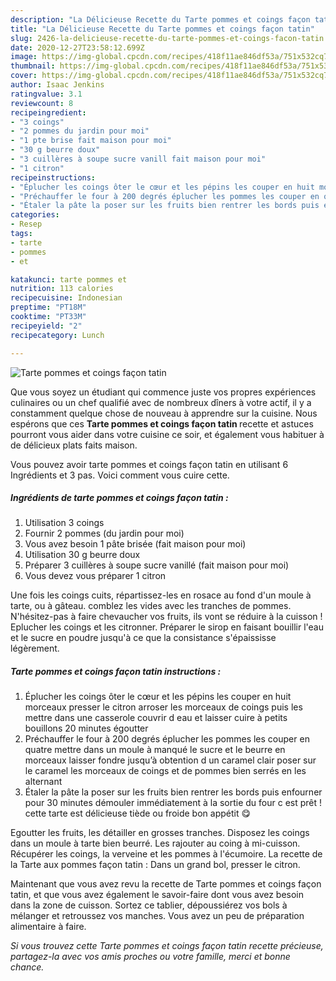 ```yaml
---
description: "La Délicieuse Recette du Tarte pommes et coings façon tatin"
title: "La Délicieuse Recette du Tarte pommes et coings façon tatin"
slug: 2426-la-delicieuse-recette-du-tarte-pommes-et-coings-facon-tatin
date: 2020-12-27T23:58:12.699Z
image: https://img-global.cpcdn.com/recipes/418f11ae846df53a/751x532cq70/tarte-pommes-et-coings-facon-tatin-photo-principale-de-la-recette.jpg
thumbnail: https://img-global.cpcdn.com/recipes/418f11ae846df53a/751x532cq70/tarte-pommes-et-coings-facon-tatin-photo-principale-de-la-recette.jpg
cover: https://img-global.cpcdn.com/recipes/418f11ae846df53a/751x532cq70/tarte-pommes-et-coings-facon-tatin-photo-principale-de-la-recette.jpg
author: Isaac Jenkins
ratingvalue: 3.1
reviewcount: 8
recipeingredient:
- "3 coings"
- "2 pommes du jardin pour moi"
- "1 pte brise fait maison pour moi"
- "30 g beurre doux"
- "3 cuillères à soupe sucre vanill fait maison pour moi"
- "1 citron"
recipeinstructions:
- "Éplucher les coings ôter le cœur et les pépins les couper en huit morceaux presser le citron arroser les morceaux de coings puis les mettre dans une casserole couvrir d eau et laisser cuire à petits bouillons 20 minutes égoutter"
- "Préchauffer le four à 200 degrés éplucher les pommes les couper en quatre mettre dans un moule à manqué le sucre et le beurre en morceaux laisser fondre jusqu’à obtention d un caramel clair poser sur le caramel les morceaux de coings et de pommes bien serrés en les alternant"
- "Étaler la pâte la poser sur les fruits bien rentrer les bords puis enfourner pour 30 minutes démouler immédiatement à la sortie du four c est prêt ! cette tarte est délicieuse tiède ou froide bon appétit 😋"
categories:
- Resep
tags:
- tarte
- pommes
- et

katakunci: tarte pommes et 
nutrition: 113 calories
recipecuisine: Indonesian
preptime: "PT18M"
cooktime: "PT33M"
recipeyield: "2"
recipecategory: Lunch

---
```



![Tarte pommes et coings façon tatin](https://img-global.cpcdn.com/recipes/418f11ae846df53a/751x532cq70/tarte-pommes-et-coings-facon-tatin-photo-principale-de-la-recette.jpg)

Que vous soyez un étudiant qui commence juste vos propres expériences culinaires ou un chef qualifié avec de nombreux dîners à votre actif, il y a constamment quelque chose de nouveau à apprendre sur la cuisine. Nous espérons que ces <strong> Tarte pommes et coings façon tatin </strong> recette et astuces pourront vous aider dans votre cuisine ce soir, et également vous habituer à de délicieux plats faits maison.

<!--inarticleads1-->

Vous pouvez avoir tarte pommes et coings façon tatin en utilisant 6 Ingrédients et 3 pas. Voici comment vous cuire cette.

##### Ingrédients de tarte pommes et coings façon tatin :

1. Utilisation 3 coings
1. Fournir 2 pommes (du jardin pour moi)
1. Vous avez besoin 1 pâte brisée (fait maison pour moi)
1. Utilisation 30 g beurre doux
1. Préparer 3 cuillères à soupe sucre vanillé (fait maison pour moi)
1. Vous devez vous préparer 1 citron


Une fois les coings cuits, répartissez-les en rosace au fond d&#39;un moule à tarte, ou à gâteau. comblez les vides avec les tranches de pommes. N&#39;hésitez-pas à faire chevaucher vos fruits, ils vont se réduire à la cuisson ! Eplucher les coings et les citronner. Préparer le sirop en faisant bouillir l&#39;eau et le sucre en poudre jusqu&#39;à ce que la consistance s&#39;épaississe légèrement. 

<!--inarticleads2-->

##### Tarte pommes et coings façon tatin instructions :

1. Éplucher les coings ôter le cœur et les pépins les couper en huit morceaux presser le citron arroser les morceaux de coings puis les mettre dans une casserole couvrir d eau et laisser cuire à petits bouillons 20 minutes égoutter
1. Préchauffer le four à 200 degrés éplucher les pommes les couper en quatre mettre dans un moule à manqué le sucre et le beurre en morceaux laisser fondre jusqu’à obtention d un caramel clair poser sur le caramel les morceaux de coings et de pommes bien serrés en les alternant
1. Étaler la pâte la poser sur les fruits bien rentrer les bords puis enfourner pour 30 minutes démouler immédiatement à la sortie du four c est prêt ! cette tarte est délicieuse tiède ou froide bon appétit 😋


Egoutter les fruits, les détailler en grosses tranches. Disposez les coings dans un moule à tarte bien beurré. Les rajouter au coing à mi-cuisson. Récupérer les coings, la verveine et les pommes à l&#39;écumoire. La recette de la Tarte aux pommes façon tatin : Dans un grand bol, presser le citron. 

<!--inarticleads1-->

<p>
Maintenant que vous avez revu la recette de Tarte pommes et coings façon tatin, et que vous avez également le savoir-faire dont vous avez besoin dans la zone de cuisson. Sortez ce tablier, dépoussiérez vos bols à mélanger et retroussez vos manches. Vous avez un peu de préparation alimentaire à faire.
</p>

<p>
<i>Si vous trouvez cette Tarte pommes et coings façon tatin recette précieuse, partagez-la avec vos amis proches ou votre famille, merci et bonne chance.</i>
</p>
